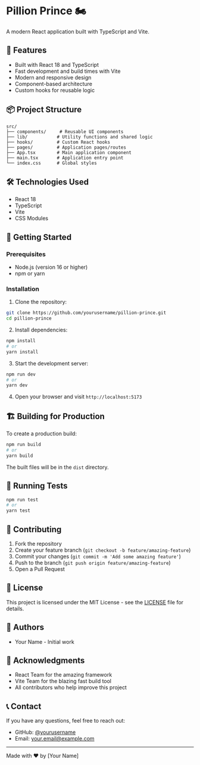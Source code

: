 # Pillion Prince 🏍️

A modern React application built with TypeScript and Vite.

## 🚀 Features

- Built with React 18 and TypeScript
- Fast development and build times with Vite
- Modern and responsive design
- Component-based architecture
- Custom hooks for reusable logic

## 📦 Project Structure

```
src/
├── components/     # Reusable UI components
├── lib/           # Utility functions and shared logic
├── hooks/         # Custom React hooks
├── pages/         # Application pages/routes
├── App.tsx        # Main application component
├── main.tsx       # Application entry point
└── index.css      # Global styles
```

## 🛠️ Technologies Used

- React 18
- TypeScript
- Vite
- CSS Modules

## 🚀 Getting Started

### Prerequisites

- Node.js (version 16 or higher)
- npm or yarn

### Installation

1. Clone the repository:
```bash
git clone https://github.com/yourusername/pillion-prince.git
cd pillion-prince
```

2. Install dependencies:
```bash
npm install
# or
yarn install
```

3. Start the development server:
```bash
npm run dev
# or
yarn dev
```

4. Open your browser and visit `http://localhost:5173`

## 🏗️ Building for Production

To create a production build:

```bash
npm run build
# or
yarn build
```

The built files will be in the `dist` directory.

## 🧪 Running Tests

```bash
npm run test
# or
yarn test
```

## 📝 Contributing

1. Fork the repository
2. Create your feature branch (`git checkout -b feature/amazing-feature`)
3. Commit your changes (`git commit -m 'Add some amazing feature'`)
4. Push to the branch (`git push origin feature/amazing-feature`)
5. Open a Pull Request

## 📄 License

This project is licensed under the MIT License - see the [LICENSE](LICENSE) file for details.

## 👥 Authors

- Your Name - Initial work

## 🙏 Acknowledgments

- React Team for the amazing framework
- Vite Team for the blazing fast build tool
- All contributors who help improve this project

## 📞 Contact

If you have any questions, feel free to reach out:

- GitHub: [@yourusername](https://github.com/yourusername)
- Email: your.email@example.com

---

Made with ❤️ by [Your Name]
